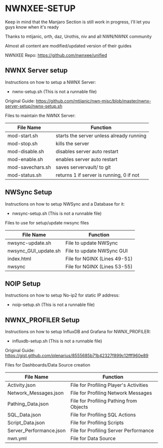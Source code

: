 # NWNXEE-SETUP
Keep in mind that the Manjaro Section is still work in progress, I'll let you guys know when it's ready

Thanks to mtijanic, orth, daz, Urothis, niv and all NWN/NWNX community

Almost all content are modified/updated version of their guides

NWNXEE Repo: https://github.com/nwnxee/unified

## NWNX Server setup

Instructions on how to setup a NWNX Server:

- nwnx-setup.sh (This is not a runnable file)

Original Guide: https://github.com/mtijanic/nwn-misc/blob/master/nwnx-server-setup/nwnx-setup.sh

Files to maintain the NWNX Server:

| File Name        | Function                                 |
|------------------| ---------------------------------------- |
| mod-start.sh     | starts the server unless already running |
| mod-stop.sh      | kills the server                         |
| mod-disable.sh   | disables server auto restart             |
| mod-enable.sh    | enables server auto restart              |
| mod-savechars.sh | saves servervault/ to git                |
| mod-status.sh    | returns 1 if server is running, 0 if not |

## NWSync Setup

Instructions on how to setup NWSync and a Database for it:

- nwsync-setup.sh (This is not a runnable file)

Files to use for setup/update nwsync files

| File Name            | Function                     |
| -------------------- | ---------------------------- |
| nwsync-update.sh     | File to update NWSync        |
| nwsync_GUI_update.sh | File to update NWSync GUI    |
| index.html           | File for NGINX (Lines 49-51) |
| nwsync               | File for NGINX (Lines 53-55) |

## NOIP Setup

Instructions on how to setup No-ip2 for static IP address:

- noip-setup.sh (This is not a runnable file)

## NWNX_PROFILER Setup

Instructions on how to setup InfluxDB and Grafana for NWNX_PROFILER:

- influxdb-setup.sh (This is not a runnable file)

Original Guide: https://gist.github.com/plenarius/8555685b71b42327f899c12fff960e89

Files for Dashboards/Data Source creation

| File Name               | Function                                |
| ----------------------- | --------------------------------------- |
| Activity.json           | File for Profiling Player's Activities  |
| Network_Messages.json   | File for Profiling Network Messages     |
| Pathing_Data.json       | File for Profiling Pathing from Objects |
| SQL_Data.json           | File for Profiling SQL Actions          |
| Script_Data.json        | File for Profiling Scripts              |
| Server_Performance.json | File for Profiling Server Performance   |
| nwn.yml                 | File for Data Source                    |
